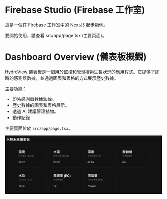
# Firebase Studio (Firebase 工作室)

這是一個在 Firebase 工作室中的 NextJS 起步範例。

要開始使用，請查看 src/app/page.tsx (主要頁面)。


# Dashboard Overview (儀表板概觀)

HydroView 儀表板是一個用於監控和管理植物生長狀況的應用程式。它提供了即時的感測器數據，並通過圖表和表格的方式展示歷史數據。

主要功能：
- 即時感測器數據監控。
- 歷史數據的圖表和表格展示。
- 透過 AI 建議管理植物。
- 動作紀錄

主要頁面位於 `src/app/page.tsx`。

![Dashboard Overview](https://github.com/david0932/Hydroponics-Dashboard/blob/master/image/screenshot-1.png)
